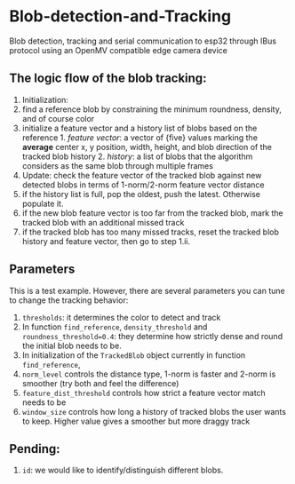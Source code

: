 # Blob-detection-and-Tracking
Blob detection, tracking and serial communication to esp32 through IBus protocol using an OpenMV compatible edge camera device

## The logic flow of the blob tracking:
1. Initialization:
  1. find a reference blob by constraining the minimum roundness, density, and of course color
  2. initialize a feature vector and a history list of blobs based on the reference
    1. *feature vector*: a vector of {five} values marking the **average** center x, y position, width, height, and blob direction of the tracked blob history
    2. *history*: a list of blobs that the algorithm considers as the same blob through multiple frames
3. Update: check the feature vector of the tracked blob against new detected blobs in terms of 1-norm/2-norm feature vector distance
  1. if the history list is full, pop the oldest, push the latest. Otherwise populate it.
  2. if the new blob feature vector is too far from the tracked blob, mark the tracked blob with an additional missed track
  3. if the tracked blob has too many missed tracks, reset the tracked blob history and feature vector, then go to step 1.ii.

## Parameters
This is a test example. However, there are several parameters you can tune to change the tracking behavior:
1. `thresholds`: it determines the color to detect and track
2. In function `find_reference`, `density_threshold` and `roundness_threshold=0.4`: they determine how strictly dense and round the initial blob needs to be.
3. In initialization of the `TrackedBlob` object currently in function `find_reference`,
  1. `norm_level` controls the distance type, 1-norm is faster and 2-norm is smoother (try both and feel the difference)
  2. `feature_dist_threshold` controls how strict a feature vector match needs to be
  3. `window_size` controls how long a history of tracked blobs the user wants to keep. Higher value gives a smoother but more draggy track

## Pending:
1. `id`: we would like to identify/distinguish different blobs.

